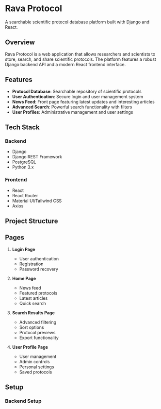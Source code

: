 # Rava Protocol

A searchable scientific protocol database platform built with Django and React.

## Overview

Rava Protocol is a web application that allows researchers and scientists to store, search, and share scientific protocols. The platform features a robust Django backend API and a modern React frontend interface.

## Features

- **Protocol Database**: Searchable repository of scientific protocols
- **User Authentication**: Secure login and user management system
- **News Feed**: Front page featuring latest updates and interesting articles
- **Advanced Search**: Powerful search functionality with filters
- **User Profiles**: Administrative management and user settings

## Tech Stack

### Backend
- Django
- Django REST Framework
- PostgreSQL
- Python 3.x

### Frontend
- React
- React Router
- Material UI/Tailwind CSS
- Axios

## Project Structure



## Pages

1. **Login Page**
   - User authentication
   - Registration
   - Password recovery

2. **Home Page**
   - News feed
   - Featured protocols
   - Latest articles
   - Quick search

3. **Search Results Page**
   - Advanced filtering
   - Sort options
   - Protocol previews
   - Export functionality

4. **User Profile Page**
   - User management
   - Admin controls
   - Personal settings
   - Saved protocols

## Setup

### Backend Setup


